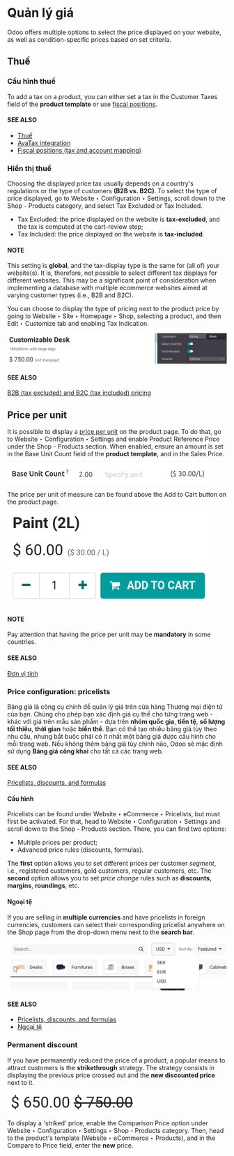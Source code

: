 # Quản lý giá

Odoo offers multiple options to select the price displayed on your website, as well as
condition-specific prices based on set criteria.

## Thuế

### Cấu hình thuế

To add a tax on a product, you can either set a tax in the Customer Taxes field of the
**product template** or use
[fiscal positions](../../../finance/accounting/taxes/fiscal_positions.md).

#### SEE ALSO
- [Thuế](../../../finance/accounting/taxes/)
- [AvaTax integration](../../../finance/accounting/taxes/avatax/)
- [Fiscal positions (tax and account mapping)](../../../finance/accounting/taxes/fiscal_positions.md)

<a id="ecommerce-price-management-tax-display"></a>

### Hiển thị thuế

Choosing the displayed price tax usually depends on a country's regulations or the type of customers
**(B2B vs. B2C)**. To select the type of price displayed, go to Website ‣
Configuration ‣ Settings, scroll down to the Shop - Products category, and select
Tax Excluded or Tax Included.

- Tax Excluded: the price displayed on the website is **tax-excluded**, and the tax is
  computed at the cart-review step;
- Tax Included: the price displayed on the website is **tax-included**.

#### NOTE
This setting is **global**, and the tax-display type is the same for (all of) your website(s). It
is, therefore, not possible to select different tax displays for different websites. This may be
a significant point of consideration when implementing a database with multiple ecommerce
websites aimed at varying customer types (i.e., B2B and B2C).

You can choose to display the type of pricing next to the product price by going to
Website ‣ Site ‣ Homepage ‣ Shop, selecting a product, and then
Edit ‣ Customize tab and enabling Tax Indication.

![Tax type displayed on the product page](../../../../.gitbook/assets/price-tax-display-type.png)

#### SEE ALSO
[B2B (tax excluded) and B2C (tax included) pricing](../../../finance/accounting/taxes/B2B_B2C.md)

## Price per unit

It is possible to display a [price per unit](../../../inventory_and_mrp/inventory/product_management/configure/uom.md) on the product page. To do
that, go to Website ‣ Configuration ‣ Settings and enable Product
Reference Price under the Shop - Products section. When enabled, ensure an amount is
set in the Base Unit Count field of the **product template**, and in the
Sales Price.

![Cost per unit pricing on the product template](../../../../.gitbook/assets/price-cost-per-unit.png)

The price per unit of measure can be found above the Add to Cart button on the product
page.

![Cost per unit pricing on the product page](../../../../.gitbook/assets/price-cost-per-unit-page.png)

#### NOTE
Pay attention that having the price per unit may be **mandatory** in some countries.

#### SEE ALSO
[Đơn vị tính](../../../inventory_and_mrp/inventory/product_management/configure/uom.md)

<a id="ecommerce-pricelists"></a>

### Price configuration: pricelists

Bảng giá là công cụ chính để quản lý giá trên cửa hàng Thương mại điện tử của bạn. Chúng cho phép bạn xác định giá cụ thể cho từng trang web - khác với giá trên mẫu sản phẩm - dựa trên **nhóm quốc gia**, **tiền tệ**, **số lượng tối thiểu**, **thời gian** hoặc **biến thể**. Bạn có thể tạo nhiều bảng giá tùy theo nhu cầu, nhưng bắt buộc phải có ít nhất một bảng giá được cấu hình cho mỗi trang web. Nếu không thêm bảng giá tùy chỉnh nào, Odoo sẽ mặc định sử dụng **Bảng giá công khai** cho tất cả các trang web.

#### SEE ALSO
[Pricelists, discounts, and formulas](../../../sales/sales/products_prices/prices/pricing.md)

#### Cấu hình

Pricelists can be found under Website ‣ eCommerce ‣ Pricelists, but must first
be activated. For that, head to Website ‣ Configuration ‣ Settings and scroll
down to the Shop - Products section. There, you can find two options:

- Multiple prices per product;
- Advanced price rules (discounts, formulas).

The **first** option allows you to set different prices per customer *segment*, i.e., registered
customers, gold customers, regular customers, etc. The **second** option allows you to set *price
change* rules such as **discounts**, **margins**, **roundings**, etc.

#### Ngoại tệ

If you are selling in **multiple currencies** and have pricelists in foreign currencies, customers
can select their corresponding pricelist anywhere on the Shop page from the drop-down
menu next to the **search bar**.

![Pricelists selection](../../../../.gitbook/assets/price-pricelists.png)

#### SEE ALSO
- [Pricelists, discounts, and formulas](../../../sales/sales/products_prices/prices/pricing.md)
- [Ngoại tệ](../../../sales/sales/products_prices/prices/currencies.md)

### Permanent discount

If you have permanently reduced the price of a product, a popular means to attract customers is the
**strikethrough** strategy. The strategy consists in displaying the previous price crossed out and
the **new discounted price** next to it.

![Giá gạch ngang](../../../../.gitbook/assets/price-strikethrough.png)

To display a 'striked' price, enable the Comparison Price option under
Website ‣ Configuration ‣ Settings ‣ Shop - Products category. Then, head to
the product's template (Website ‣ eCommerce ‣ Products), and in the
Compare to Price field, enter the **new** price.
